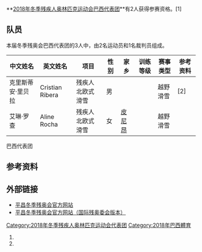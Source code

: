 **[2018年冬季残疾人奥林匹克运动会巴西代表团](https://zh.wikipedia.org/wiki/2018年冬季残疾人奥林匹克运动会 "wikilink")**有2人获得参赛资格。\[1\]

## 队员

本届冬季残奥会巴西代表团的3人中，由2名运动员和1名裁判员组成。

| 中文姓名      | 英文姓名            | 项目       | 性别 | 家乡                                                            | 训练等级 | 赛事类型 | 参考资料  |
| --------- | --------------- | -------- | -- | ------------------------------------------------------------- | ---- | ---- | ----- |
| 克里斯蒂安·里贝拉 | Cristian Ribera | 残疾人北欧式滑雪 | 男  |                                                               |      | 越野滑雪 | \[2\] |
| 艾琳·罗查     | Aline Rocha     | 残疾人北欧式滑雪 | 女  | [皮尼昂](https://zh.wikipedia.org/wiki/皮尼昂_\(塞尔希培州\) "wikilink") |      | 越野滑雪 |       |

巴西代表团

## 参考资料

## 外部链接

  - [平昌冬季残奥会官方网站](https://www.pyeongchang2018.com/en/paralympics/index)
  - [平昌冬季残奥会官方网站（国际残奥委会版本）](https://www.paralympic.org/pyeongchang-2018)

[Category:2018年冬季残疾人奥林匹克运动会代表团](https://zh.wikipedia.org/wiki/Category:2018年冬季残疾人奥林匹克运动会代表团 "wikilink") [Category:2018年巴西體育](https://zh.wikipedia.org/wiki/Category:2018年巴西體育 "wikilink")

1.
2.
